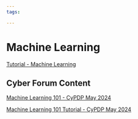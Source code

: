 ```yaml
---
tags:

---
```

# Machine Learning

[Tutorial - Machine Learning](https://www.geeksforgeeks.org/machine-learning/?ref=outind)  

## Cyber Forum Content

[Machine Learning 101 - CyPDP May 2024](https://dewccorporate.sharepoint.com/sites/SoftwareEngineeringTeam/Shared%20Documents/Forms/AllItems.aspx?FolderCTID=0x012000121E1AA383E5C544BC06DE68DCD2E679&id=%2Fsites%2FSoftwareEngineeringTeam%2FShared%20Documents%2FPD%20Forums%2FML%20101%20%2D%20May%202024&viewid=d3336e8c%2D13bb%2D4212%2D9cff%2Ddbde1a944302)  

[Machine Learning 101 Tutorial - CyPDP May 2024](https://github.com/dewcservices/CyPDP-ML101)  

